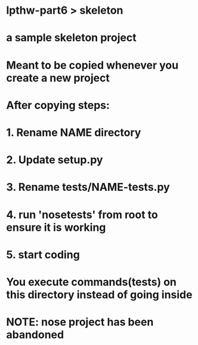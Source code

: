 # lpthw-part6 > skeleton
# a sample skeleton project
# Meant to be copied whenever you create a new project

# After copying steps:
# 1. Rename NAME directory
# 2. Update setup.py
# 3. Rename tests/NAME-tests.py
# 4. run 'nosetests' from root to ensure it is working
# 5. start coding

# You execute commands(tests) on this directory instead of going inside

# NOTE: nose project has been abandoned
